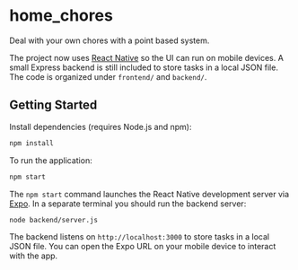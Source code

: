 # home_chores

Deal with your own chores with a point based system.

The project now uses [React Native](https://reactnative.dev/) so the UI can run on mobile devices.  A small Express backend is still included to store tasks in a local JSON file.  The code is organized under `frontend/` and `backend/`.

## Getting Started

Install dependencies (requires Node.js and npm):

```bash
npm install
```

To run the application:

```bash
npm start
```

The `npm start` command launches the React Native development server via [Expo](https://expo.dev/).  In a separate terminal you should run the backend server:

```bash
node backend/server.js
```

The backend listens on `http://localhost:3000` to store tasks in a local JSON file.  You can open the Expo URL on your mobile device to interact with the app.
